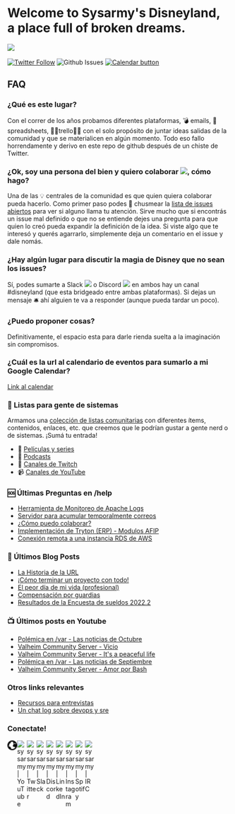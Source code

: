 # Welcome to Sysarmy's Disneyland, a place full of broken dreams.
<img src="https://raw.githubusercontent.com/sysarmy/disneyland/master/misc/images/banner_sysarmy.png">

[![Twitter Follow](https://img.shields.io/twitter/follow/sysarmy?color=1DA1F2&logo=twitter&style=for-the-badge)](https://twitter.com/intent/follow?original_referer=https%3A%2F%2Fgithub.com%2Fsysarmy&screen_name=sysarmy)
![Github Issues](https://img.shields.io/github/issues/sysarmy/disneyland?label=geniales%20ideas%20Pendientes&style=for-the-badge&logoWitdh=50) 
[<img alt="Calendar button" src="https://img.shields.io/website?down_message=no%20disponible&label=%E2%9E%95%20Calendar%20de%20Sysarmy&style=for-the-badge&up_color=success&up_message=suscribirme&url=https%3A%2F%2Fcalendar.google.com%2Fcalendar%2Fu%2F0%2Fr%3Fcid%3Dc_ntsrg10qsjmfeshhgap8ane1ss%40group.calendar.google.com">](https://calendar.google.com/calendar/u/0/r?cid=c_ntsrg10qsjmfeshhgap8ane1ss@group.calendar.google.com)

## FAQ

### ¿Qué es este lugar?

Con el correr de los años probamos diferentes plataformas, 💣 emails, 💩 spreadsheets, 💩💩trello💩💩 con el solo propósito de juntar ideas salidas de la comunidad y que se materialicen en algún momento. Todo eso fallo horrendamente y derivo en este repo de github después de un chiste de Twitter. 

### ¿Ok, soy una persona del bien y quiero colaborar <img src="https://raw.githubusercontent.com/sysarmy/disneyland/master/misc/images/shovel.png" width="24">, cómo hago?

Una de las 💡 centrales de la comunidad es que quien quiera colaborar pueda hacerlo. Como primer paso podes 🔎 chusmear la [lista de issues abiertos](https://github.com/sysarmy/disneyland/issues) para ver si alguno llama tu atención. Sirve mucho que si encontrás un issue mal definido o que no se entiende dejes una pregunta para que quien lo creó pueda expandir la definición de la idea. Si viste algo que te interesó y querés agarrarlo, simplemente deja un comentario en el issue y dale nomás.

### ¿Hay algún lugar para discutir la magia de Disney que no sean los issues?

Sí, podes sumarte a Slack [<img width="15px" src="https://cdn.jsdelivr.net/npm/simple-icons@v3/icons/slack.svg" />][slack]
 o Discord [<img width="15px" src="https://cdn.jsdelivr.net/npm/simple-icons@v3/icons/discord.svg" />][discord] en ambos hay un canal #disneyland (que esta bridgeado entre ambas plataformas). Si dejas un mensaje 🛎️ ahí alguien te va a responder (aunque pueda tardar un poco).

### ¿Puedo proponer cosas?

Definitivamente, el espacio esta para darle rienda suelta a la imaginación sin compromisos.

### ¿Cuál es la url al calendario de eventos para sumarlo a mi Google Calendar?

[Link al calendar](https://calendar.google.com/calendar/u/0/embed?src=c_ntsrg10qsjmfeshhgap8ane1ss@group.calendar.google.com&ctz=America/Argentina/Buenos_Aires)

### :floppy_disk: Listas para gente de sistemas

Armamos una [colección de listas comunitarias](/listas) con diferentes ítems, contenidos, enlaces, etc. que creemos que le podrían gustar a gente nerd o de sistemas. ¡Sumá tu entrada!

- :popcorn: [Películas y series](/listas/peliculas_de_sistemas.md)
- :microphone: [Podcasts](/listas/podcasts_de_sistemas.md)
- :space_invader: [Canales de Twitch](/listas/twitch_de_sistemas.md)
- :video_camera: [Canales de YouTube](/listas/youtube_de_sistemas.md)


### 🆘 Últimas Preguntas en /help

<!-- HELP:START -->
- [Herramienta de Monitoreo de Apache Logs](https://help.sysarmy.com/discussion/4870/herramienta-de-monitoreo-de-apache-logs)
- [Servidor para acumular temporalmente correos](https://help.sysarmy.com/discussion/4869/servidor-para-acumular-temporalmente-correos)
- [¿Cómo puedo colaborar?](https://help.sysarmy.com/discussion/4868/como-puedo-colaborar)
- [Implementación de Tryton &lpar;ERP&rpar;  - Modulos AFIP](https://help.sysarmy.com/discussion/4866/implementacion-de-tryton-erp-modulos-afip)
- [Conexión remota a una instancia RDS de AWS](https://help.sysarmy.com/discussion/4865/conexion-remota-a-una-instancia-rds-de-aws)
<!-- HELP:END -->

### 📕 Últimos Blog Posts

<!-- BLOG-POST-LIST:START -->
- [La Historia de la URL](https://sysarmy.com/blog/posts/historia-de-la-url/)
- [¡Cómo terminar un proyecto con todo!](https://sysarmy.com/blog/posts/como-finalizar-proyecto/)
- [El peor día de mi vida &lpar;profesional&rpar;](https://sysarmy.com/blog/posts/el-peor-dia-de-mi-vida-profesional/)
- [Compensación por guardias](https://sysarmy.com/blog/posts/compensacion-por-guardias/)
- [Resultados de la Encuesta de sueldos 2022.2](https://sysarmy.com/blog/posts/resultados-de-la-encuesta-de-sueldos-2022-2/)
<!-- BLOG-POST-LIST:END -->

### 📺 Últimos posts en Youtube

<!-- YOUTUBE:START -->
- [Polémica en /var - Las noticias de Octubre](https://www.youtube.com/watch?v=nQikyENPrjw)
- [Valheim Community Server - Vicio](https://www.youtube.com/watch?v=rh9w4S4qLOg)
- [Valheim Community Server - It&#39;s a peaceful life](https://www.youtube.com/watch?v=cwk7TC6ka6g)
- [Polémica en /var - Las noticias de Septiembre](https://www.youtube.com/watch?v=GbZX5POy1Gs)
- [Valheim Community Server - Amor por Bash](https://www.youtube.com/watch?v=Gkuo9gzwmbE)
<!-- YOUTUBE:END -->

### Otros links relevantes
- [Recursos para entrevistas](https://github.com/Olshansk/interview)
- [Un chat log sobre devops y sre](https://github.com/sysarmy/disneyland/wiki/charla-sobre-DevOps-20220321-%23sysarmy-%23help)

### Conectate!

[<img align="left" alt="sysarmy" width="22px" src="https://raw.githubusercontent.com/iconic/open-iconic/master/svg/globe.svg" />][website]
[<img align="left" alt="sysarmy | YouTube" width="22px" src="https://cdn.jsdelivr.net/npm/simple-icons@v3/icons/youtube.svg" />][youtube]
[<img align="left" alt="sysarmy | Twitter" width="22px" src="https://cdn.jsdelivr.net/npm/simple-icons@v3/icons/twitter.svg" />][twitter]
[<img align="left" alt="sysarmy | Slack" width="22px" src="https://cdn.jsdelivr.net/npm/simple-icons@v3/icons/slack.svg" />][slack]
[<img align="left" alt="sysarmy | Discord" width="22px" src="https://cdn.jsdelivr.net/npm/simple-icons@v3/icons/discord.svg" />][discord]
[<img align="left" alt="sysarmy | LinkedIn" width="22px" src="https://cdn.jsdelivr.net/npm/simple-icons@v3/icons/linkedin.svg" />][linkedin]
[<img align="left" alt="sysarmy | Instagram" width="22px" src="https://cdn.jsdelivr.net/npm/simple-icons@v3/icons/instagram.svg" />][instagram]
[<img align="left" alt="sysarmy | Spotify" width="22px" src="https://cdn.jsdelivr.net/npm/simple-icons@v3/icons/spotify.svg" />][spotify]
[<img align="left" alt="sysarmy | IRC" width="22px" src="https://cdn.jsdelivr.net/npm/simple-icons@v3/icons/wechat.svg" />][irc]


[website]: https://sysarmy.com
[slack]: https://sysar.my/slack
[discord]: https://sysar.my/discord 
[blog]: https://sysarmy.com/blog
[twitter]: https://twitter.com/sysarmy
[youtube]: https://youtube.com/sysarmyar
[spotify]: https://sysar.my/spotify
[instagram]: https://www.instagram.com/sysarmy/
[linkedin]: https://www.linkedin.com/groups/4736196
[irc]: https://webchat.freenode.net/?channels=#sysarmy
[icons]: https://simpleicons.org
